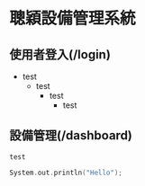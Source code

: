 # 聰穎設備管理系統
## 使用者登入(/login)
- test
  - test
    - test
      - test
## 設備管理(/dashboard)
`test`
```C++
System.out.println("Hello");
```
